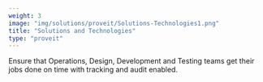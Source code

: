```yaml
---
weight: 3
image: "img/solutions/proveit/Solutions-Technologies1.png"
title: "Solutions and Technologies"
type: "proveit"
---
```

Ensure that Operations, Design, Development and Testing teams get their jobs done on time with tracking and audit enabled.